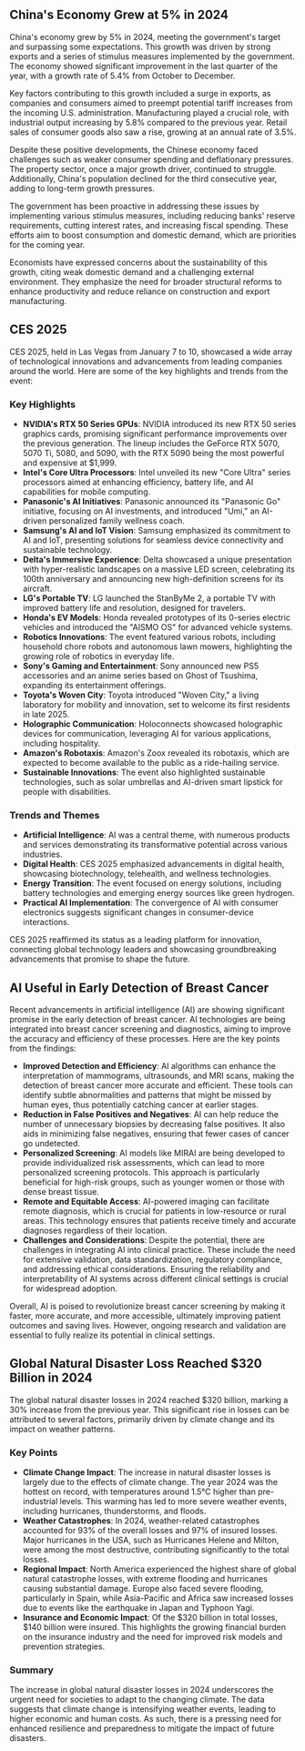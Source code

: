 ## China's Economy Grew at 5% in 2024

China's economy grew by 5% in 2024, meeting the government's target and surpassing some
expectations. This growth was driven by strong exports and a series of stimulus measures implemented
by the government. The economy showed significant improvement in the last quarter of the year, with
a growth rate of 5.4% from October to December.

Key factors contributing to this growth included a surge in exports, as companies and consumers
aimed to preempt potential tariff increases from the incoming U.S. administration. Manufacturing
played a crucial role, with industrial output increasing by 5.8% compared to the previous year.
Retail sales of consumer goods also saw a rise, growing at an annual rate of 3.5%.

Despite these positive developments, the Chinese economy faced challenges such as weaker consumer
spending and deflationary pressures. The property sector, once a major growth driver, continued to
struggle. Additionally, China's population declined for the third consecutive year, adding to
long-term growth pressures.

The government has been proactive in addressing these issues by implementing various stimulus
measures, including reducing banks' reserve requirements, cutting interest rates, and increasing
fiscal spending. These efforts aim to boost consumption and domestic demand, which are priorities
for the coming year.

Economists have expressed concerns about the sustainability of this growth, citing weak domestic
demand and a challenging external environment. They emphasize the need for broader structural
reforms to enhance productivity and reduce reliance on construction and export manufacturing.

## CES 2025

CES 2025, held in Las Vegas from January 7 to 10, showcased a wide array of technological
innovations and advancements from leading companies around the world. Here are some of the key
highlights and trends from the event:

### Key Highlights

- **NVIDIA's RTX 50 Series GPUs**: NVIDIA introduced its new RTX 50 series graphics cards, promising
  significant performance improvements over the previous generation. The lineup includes the GeForce
  RTX 5070, 5070 Ti, 5080, and 5090, with the RTX 5090 being the most powerful and expensive at
  $1,999.
- **Intel's Core Ultra Processors**: Intel unveiled its new "Core Ultra" series processors aimed at
  enhancing efficiency, battery life, and AI capabilities for mobile computing.
- **Panasonic's AI Initiatives**: Panasonic announced its "Panasonic Go" initiative, focusing on AI
  investments, and introduced "Umi," an AI-driven personalized family wellness coach.
- **Samsung's AI and IoT Vision**: Samsung emphasized its commitment to AI and IoT, presenting
  solutions for seamless device connectivity and sustainable technology.
- **Delta's Immersive Experience**: Delta showcased a unique presentation with hyper-realistic
  landscapes on a massive LED screen, celebrating its 100th anniversary and announcing new
  high-definition screens for its aircraft.
- **LG's Portable TV**: LG launched the StanByMe 2, a portable TV with improved battery life and
  resolution, designed for travelers.
- **Honda's EV Models**: Honda revealed prototypes of its 0-series electric vehicles and introduced
  the "AISMO OS" for advanced vehicle systems.
- **Robotics Innovations**: The event featured various robots, including household chore robots and
  autonomous lawn mowers, highlighting the growing role of robotics in everyday life.
- **Sony's Gaming and Entertainment**: Sony announced new PS5 accessories and an anime series based
  on Ghost of Tsushima, expanding its entertainment offerings.
- **Toyota's Woven City**: Toyota introduced "Woven City," a living laboratory for mobility and
  innovation, set to welcome its first residents in late 2025.
- **Holographic Communication**: Holoconnects showcased holographic devices for communication,
  leveraging AI for various applications, including hospitality.
- **Amazon's Robotaxis**: Amazon's Zoox revealed its robotaxis, which are expected to become
  available to the public as a ride-hailing service.
- **Sustainable Innovations**: The event also highlighted sustainable technologies, such as solar
  umbrellas and AI-driven smart lipstick for people with disabilities.

### Trends and Themes

- **Artificial Intelligence**: AI was a central theme, with numerous products and services
  demonstrating its transformative potential across various industries.
- **Digital Health**: CES 2025 emphasized advancements in digital health, showcasing biotechnology,
  telehealth, and wellness technologies.
- **Energy Transition**: The event focused on energy solutions, including battery technologies and
  emerging energy sources like green hydrogen.
- **Practical AI Implementation**: The convergence of AI with consumer electronics suggests
  significant changes in consumer-device interactions.

CES 2025 reaffirmed its status as a leading platform for innovation, connecting global technology
leaders and showcasing groundbreaking advancements that promise to shape the future.

## AI Useful in Early Detection of Breast Cancer

Recent advancements in artificial intelligence (AI) are showing significant promise in the early
detection of breast cancer. AI technologies are being integrated into breast cancer screening and
diagnostics, aiming to improve the accuracy and efficiency of these processes. Here are the key
points from the findings:

- **Improved Detection and Efficiency**: AI algorithms can enhance the interpretation of mammograms,
  ultrasounds, and MRI scans, making the detection of breast cancer more accurate and efficient.
  These tools can identify subtle abnormalities and patterns that might be missed by human eyes,
  thus potentially catching cancer at earlier stages.
- **Reduction in False Positives and Negatives**: AI can help reduce the number of unnecessary
  biopsies by decreasing false positives. It also aids in minimizing false negatives, ensuring that
  fewer cases of cancer go undetected.
- **Personalized Screening**: AI models like MIRAI are being developed to provide individualized
  risk assessments, which can lead to more personalized screening protocols. This approach is
  particularly beneficial for high-risk groups, such as younger women or those with dense breast
  tissue.
- **Remote and Equitable Access**: AI-powered imaging can facilitate remote diagnosis, which is
  crucial for patients in low-resource or rural areas. This technology ensures that patients receive
  timely and accurate diagnoses regardless of their location.
- **Challenges and Considerations**: Despite the potential, there are challenges in integrating AI
  into clinical practice. These include the need for extensive validation, data standardization,
  regulatory compliance, and addressing ethical considerations. Ensuring the reliability and
  interpretability of AI systems across different clinical settings is crucial for widespread
  adoption.

Overall, AI is poised to revolutionize breast cancer screening by making it faster, more accurate,
and more accessible, ultimately improving patient outcomes and saving lives. However, ongoing
research and validation are essential to fully realize its potential in clinical settings.

## Global Natural Disaster Loss Reached $320 Billion in 2024

The global natural disaster losses in 2024 reached $320 billion, marking a 30% increase from the
previous year. This significant rise in losses can be attributed to several factors, primarily
driven by climate change and its impact on weather patterns.

### Key Points

- **Climate Change Impact**: The increase in natural disaster losses is largely due to the effects
  of climate change. The year 2024 was the hottest on record, with temperatures around 1.5°C higher
  than pre-industrial levels. This warming has led to more severe weather events, including
  hurricanes, thunderstorms, and floods.
- **Weather Catastrophes**: In 2024, weather-related catastrophes accounted for 93% of the overall
  losses and 97% of insured losses. Major hurricanes in the USA, such as Hurricanes Helene and
  Milton, were among the most destructive, contributing significantly to the total losses.
- **Regional Impact**: North America experienced the highest share of global natural catastrophe
  losses, with extreme flooding and hurricanes causing substantial damage. Europe also faced severe
  flooding, particularly in Spain, while Asia-Pacific and Africa saw increased losses due to events
  like the earthquake in Japan and Typhoon Yagi.
- **Insurance and Economic Impact**: Of the $320 billion in total losses, $140 billion were insured.
  This highlights the growing financial burden on the insurance industry and the need for improved
  risk models and prevention strategies.

### Summary

The increase in global natural disaster losses in 2024 underscores the urgent need for societies to
adapt to the changing climate. The data suggests that climate change is intensifying weather events,
leading to higher economic and human costs. As such, there is a pressing need for enhanced
resilience and preparedness to mitigate the impact of future disasters.
